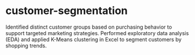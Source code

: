# customer-segmentation
Identified distinct customer groups based on purchasing behavior to support targeted marketing strategies. Performed exploratory data analysis (EDA) and applied K-Means clustering in Excel to segment customers by shopping trends.
